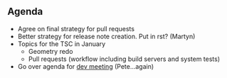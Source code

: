 Agenda
------
* Agree on final strategy for pull requests
* Better strategy for release note creation. Put in rst? (Martyn)
* Topics for the TSC in January
  * Geometry redo
  * Pull requests (workflow including build servers and system tests)
* Go over agenda for [dev meeting](http://www.mantidproject.org/Category:Workshop2015) (Pete...again)

